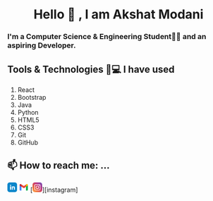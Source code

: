 <h1 align="center">Hello 👋 , I am Akshat Modani</h1>

### I'm a Computer Science & Engineering Student👨‍🎓 and an aspiring Developer.


## Tools & Technologies 🏽‍💻 I have used

1. React 
2. Bootstrap
3. Java
4. Python
5. HTML5
6. CSS3
7. Git
8. GitHub

## 📫 How to reach me: ...
[<img  alt="Akshat Modani | LinkedIn" width="22px" src="linkedin.svg" />][linkedin]
[<img  alt="akshatmodani@gmail.com | Mail" width="22px" src="gmail.svg" />][mail]
[<img  alt="Akshat Modani | Instagram" width="22px" src="instagram.svg" />][instagram]

<!-- Syntax Links -->

[mail]: mailto:akshatmodani@gmail.com
[github]: https://github.com/Akshat12210/
[github-repo]: https://github.com/akshat12210?tab=repositories
[linkedin]: https://www.linkedin.com/in/akshat-modani-0764201b1
<!--
**Akshat12210/Akshat12210** is a ✨ _special_ ✨ repository because its `README.md` (this file) appears on your GitHub profile.

Here are some ideas to get you started:

- 🔭 I’m currently working on ...
- 🌱 I’m currently learning ...
- 👯 I’m looking to collaborate on ...
- 🤔 I’m looking for help with ...
- 💬 Ask me about ...
- 📫 How to reach me: ...
- 😄 Pronouns: ...
- ⚡ Fun fact: ...
-->
